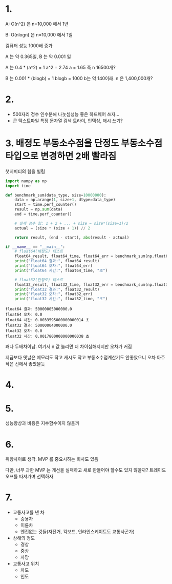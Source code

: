# 1. 
A: O(n^2) 은 n=10,000 에서 1년

B: O(nlogn) 은 n=10,000 에서 1일

컴퓨터 성능 1000배 증가

A 는 약 0.365일, B 는 약 0.001 일

A 는 0.4 * (a^2) = 1 a^2 = 2.74 a = 1.65 즉 n 16500개?

B 는 0.001 * (blogb) = 1 blogb = 1000 b는 약 140이래. n 은 1,400,000개?


# 2.
- 500자리 정수 인수분해
나눗셈성능 좋은 하드웨어 쓰자...
- 큰 텍스트파일 특정 문자열 검색
트라이, 인덱싱, 해시 쓰기?

# 3. 배정도 부동소수점을 단정도 부동소수점 타입으로 변경하면 2배 빨라짐

챗지피티의 힘을 빌림
```python
import numpy as np
import time

def benchmark_sum(data_type, size=10000000):
    data = np.arange(1, size+1, dtype=data_type)
    start = time.perf_counter()
    result = np.sum(data)
    end = time.perf_counter()

    # 실제 정수 합: 1 + 2 + ... + size = size*(size+1)/2
    actual = (size * (size + 1)) // 2

    return result, (end - start), abs(result - actual)

if __name__ == "__main__":
    # float64(배정도) 테스트
    float64_result, float64_time, float64_err = benchmark_sum(np.float64)
    print("float64 결과:", float64_result)
    print("float64 오차:", float64_err)
    print("float64 시간:", float64_time, "초")

    # float32(단정도) 테스트
    float32_result, float32_time, float32_err = benchmark_sum(np.float32)
    print("float32 결과:", float32_result)
    print("float32 오차:", float32_err)
    print("float32 시간:", float32_time, "초")

```
```
float64 결과: 50000005000000.0
float64 오차: 0.0
float64 시간: 0.0033595000000000014 초
float32 결과: 50000004000000.0
float32 오차: 0.0
float32 시간: 0.0017800000000000038 초
```
꽤나 두배차이남. 여기서 n 값 늘리면 더 차이심해지지만 오차가 커짐

지금보다 옛날은 메모리도 작고 캐시도 작고 부동소수점계산기도 안좋았으니 오차 아주작은 선에서 좋았을듯

# 4.

# 5.
성능향상과 비용은 지수함수이지 않을까

# 6.
취향차이로 생각. MVP 를 중요시하는 회사도 있음

다만, 너무 과한 MVP 는 개선을 실패하고 새로 만들어야 할수도 있지 않을까? 트레이드 오프를 따져가며 선택하자

# 7.
- 교통사고를 낸 차
  - 승용차
  - 이륜차
  - 엔진없는 것들(자전거, 킥보드, 인라인스케이트도 교통사곤가)
- 상해의 정도
  - 경상
  - 중상
  - 사망
- 교통사고 위치
  - 차도
  - 인도
      
 
